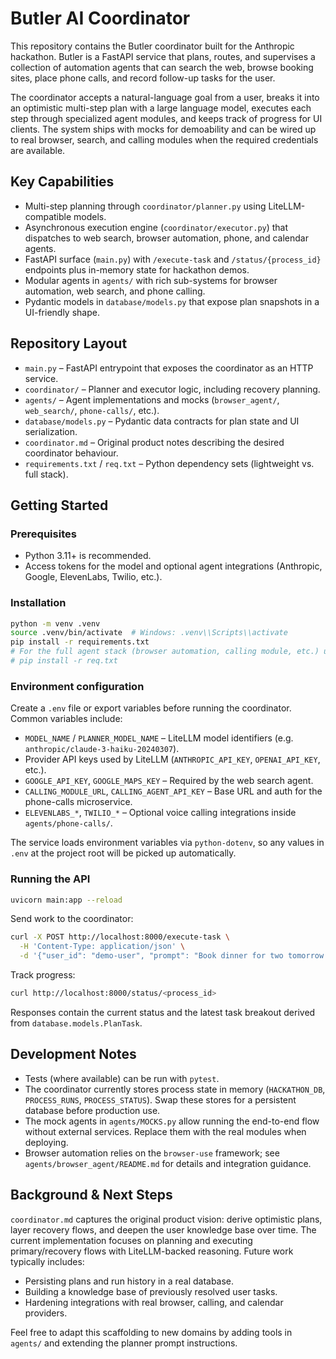 # Butler AI Coordinator

This repository contains the Butler coordinator built for the Anthropic hackathon. Butler is a FastAPI service that plans, routes, and supervises a collection of automation agents that can search the web, browse booking sites, place phone calls, and record follow-up tasks for the user.

The coordinator accepts a natural-language goal from a user, breaks it into an optimistic multi-step plan with a large language model, executes each step through specialized agent modules, and keeps track of progress for UI clients. The system ships with mocks for demoability and can be wired up to real browser, search, and calling modules when the required credentials are available.

## Key Capabilities
- Multi-step planning through `coordinator/planner.py` using LiteLLM-compatible models.
- Asynchronous execution engine (`coordinator/executor.py`) that dispatches to web search, browser automation, phone, and calendar agents.
- FastAPI surface (`main.py`) with `/execute-task` and `/status/{process_id}` endpoints plus in-memory state for hackathon demos.
- Modular agents in `agents/` with rich sub-systems for browser automation, web search, and phone calling.
- Pydantic models in `database/models.py` that expose plan snapshots in a UI-friendly shape.

## Repository Layout
- `main.py` – FastAPI entrypoint that exposes the coordinator as an HTTP service.
- `coordinator/` – Planner and executor logic, including recovery planning.
- `agents/` – Agent implementations and mocks (`browser_agent/`, `web_search/`, `phone-calls/`, etc.).
- `database/models.py` – Pydantic data contracts for plan state and UI serialization.
- `coordinator.md` – Original product notes describing the desired coordinator behaviour.
- `requirements.txt` / `req.txt` – Python dependency sets (lightweight vs. full stack).

## Getting Started
### Prerequisites
- Python 3.11+ is recommended.
- Access tokens for the model and optional agent integrations (Anthropic, Google, ElevenLabs, Twilio, etc.).

### Installation
```bash
python -m venv .venv
source .venv/bin/activate  # Windows: .venv\\Scripts\\activate
pip install -r requirements.txt
# For the full agent stack (browser automation, calling module, etc.) use:
# pip install -r req.txt
```

### Environment configuration
Create a `.env` file or export variables before running the coordinator. Common variables include:
- `MODEL_NAME` / `PLANNER_MODEL_NAME` – LiteLLM model identifiers (e.g. `anthropic/claude-3-haiku-20240307`).
- Provider API keys used by LiteLLM (`ANTHROPIC_API_KEY`, `OPENAI_API_KEY`, etc.).
- `GOOGLE_API_KEY`, `GOOGLE_MAPS_KEY` – Required by the web search agent.
- `CALLING_MODULE_URL`, `CALLING_AGENT_API_KEY` – Base URL and auth for the phone-calls microservice.
- `ELEVENLABS_*`, `TWILIO_*` – Optional voice calling integrations inside `agents/phone-calls/`.

The service loads environment variables via `python-dotenv`, so any values in `.env` at the project root will be picked up automatically.

### Running the API
```bash
uvicorn main:app --reload
```
Send work to the coordinator:
```bash
curl -X POST http://localhost:8000/execute-task \
  -H 'Content-Type: application/json' \
  -d '{"user_id": "demo-user", "prompt": "Book dinner for two tomorrow at an Italian restaurant in Munich."}'
```
Track progress:
```bash
curl http://localhost:8000/status/<process_id>
```
Responses contain the current status and the latest task breakout derived from `database.models.PlanTask`.

## Development Notes
- Tests (where available) can be run with `pytest`.
- The coordinator currently stores process state in memory (`HACKATHON_DB`, `PROCESS_RUNS`, `PROCESS_STATUS`). Swap these stores for a persistent database before production use.
- The mock agents in `agents/MOCKS.py` allow running the end-to-end flow without external services. Replace them with the real modules when deploying.
- Browser automation relies on the `browser-use` framework; see `agents/browser_agent/README.md` for details and integration guidance.

## Background & Next Steps
`coordinator.md` captures the original product vision: derive optimistic plans, layer recovery flows, and deepen the user knowledge base over time. The current implementation focuses on planning and executing primary/recovery flows with LiteLLM-backed reasoning. Future work typically includes:
- Persisting plans and run history in a real database.
- Building a knowledge base of previously resolved user tasks.
- Hardening integrations with real browser, calling, and calendar providers.

Feel free to adapt this scaffolding to new domains by adding tools in `agents/` and extending the planner prompt instructions.
